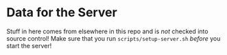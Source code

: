 # Data for the Server

Stuff in here comes from elsewhere in this repo and is _not_ checked into source control! Make sure that you run `scripts/setup-server.sh` _before_ you start the server!
